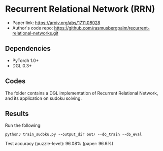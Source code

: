# Recurrent Relational Network (RRN)

* Paper link: https://arxiv.org/abs/1711.08028
* Author's code repo: https://github.com/rasmusbergpalm/recurrent-relational-networks.git

## Dependencies

* PyTorch 1.0+
* DGL 0.3+

## Codes

The folder contains a DGL implementation of Recurrent Relational Network, and its
application on sudoku solving.

## Results

Run the following
```
python3 train_sudoku.py --output_dir out/ --do_train --do_eval
```
Test accuracy (puzzle-level): 96.08% (paper: 96.6%)
